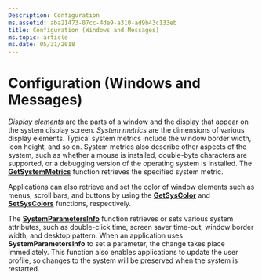 ```yaml
---
Description: Configuration
ms.assetid: aba21473-07cc-4de9-a310-ad9b43c133eb
title: Configuration (Windows and Messages)
ms.topic: article
ms.date: 05/31/2018
---
```


# Configuration (Windows and Messages)

*Display elements* are the parts of a window and the display that appear on the system display screen. *System metrics* are the dimensions of various display elements. Typical system metrics include the window border width, icon height, and so on. System metrics also describe other aspects of the system, such as whether a mouse is installed, double-byte characters are supported, or a debugging version of the operating system is installed. The [**GetSystemMetrics**](/windows/win32/api/winuser/nf-winuser-getsystemmetrics) function retrieves the specified system metric.

Applications can also retrieve and set the color of window elements such as menus, scroll bars, and buttons by using the [**GetSysColor**](/windows/desktop/api/winuser/nf-winuser-getsyscolor) and [**SetSysColors**](/windows/desktop/api/winuser/nf-winuser-setsyscolors) functions, respectively.

The [**SystemParametersInfo**](/windows/win32/api/winuser/nf-winuser-systemparametersinfoa) function retrieves or sets various system attributes, such as double-click time, screen saver time-out, window border width, and desktop pattern. When an application uses **SystemParametersInfo** to set a parameter, the change takes place immediately. This function also enables applications to update the user profile, so changes to the system will be preserved when the system is restarted.

 

 
